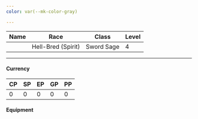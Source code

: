 ```yaml
---
color: var(--mk-color-gray)

---
```

| Name | Race               | Class      | Level |
| ---- | ------------------ | ---------- | ----- |
|      | Hell-Bred (Spirit) | Sword Sage | 4     |
___
#### Currency
| CP  | SP  | EP  | GP  | PP  |
| --- | --- | --- | --- | --- |
| 0   | 0   | 0   | 0   | 0   |
#### Equipment

